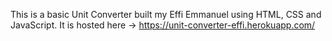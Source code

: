 This is a basic Unit Converter built my Effi Emmanuel using HTML, CSS and JavaScript.
It is hosted here -> https://unit-converter-effi.herokuapp.com/